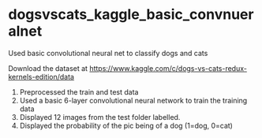 # dogsvscats_kaggle_basic_convnueralnet
Used basic convolutional neural net to classify dogs and cats


Download the dataset at https://www.kaggle.com/c/dogs-vs-cats-redux-kernels-edition/data

1) Preprocessed the train and test data
2) Used a basic 6-layer convolutional neural network to train the training data
3) Displayed 12 images from the test folder labelled.
4) Displayed the probability of the pic being of a dog (1=dog, 0=cat)

